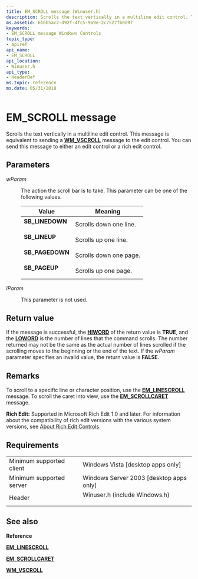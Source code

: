 ```yaml
---
title: EM_SCROLL message (Winuser.h)
description: Scrolls the text vertically in a multiline edit control. This message is equivalent to sending a WM\_VSCROLL message to the edit control. You can send this message to either an edit control or a rich edit control.
ms.assetid: 616b5ac2-d92f-4fc5-9a9e-2c7527fb0d97
keywords:
- EM_SCROLL message Windows Controls
topic_type:
- apiref
api_name:
- EM_SCROLL
api_location:
- Winuser.h
api_type:
- HeaderDef
ms.topic: reference
ms.date: 05/31/2018
---
```


# EM\_SCROLL message

Scrolls the text vertically in a multiline edit control. This message is equivalent to sending a [**WM\_VSCROLL**](wm-vscroll.md) message to the edit control. You can send this message to either an edit control or a rich edit control.

## Parameters

<dl> <dt>

*wParam* 
</dt> <dd>

The action the scroll bar is to take. This parameter can be one of the following values.



| Value                                                                                                                                                   | Meaning                           |
|---------------------------------------------------------------------------------------------------------------------------------------------------------|-----------------------------------|
| <span id="SB_LINEDOWN"></span><span id="sb_linedown"></span><dl> <dt>**SB\_LINEDOWN**</dt> </dl> | Scrolls down one line.<br/> |
| <span id="SB_LINEUP"></span><span id="sb_lineup"></span><dl> <dt>**SB\_LINEUP**</dt> </dl>       | Scrolls up one line.<br/>   |
| <span id="SB_PAGEDOWN"></span><span id="sb_pagedown"></span><dl> <dt>**SB\_PAGEDOWN**</dt> </dl> | Scrolls down one page.<br/> |
| <span id="SB_PAGEUP"></span><span id="sb_pageup"></span><dl> <dt>**SB\_PAGEUP**</dt> </dl>       | Scrolls up one page.<br/>   |



 

</dd> <dt>

*lParam* 
</dt> <dd>

This parameter is not used.

</dd> </dl>

## Return value

If the message is successful, the [**HIWORD**](https://docs.microsoft.com/previous-versions/windows/desktop/legacy/ms632657(v=vs.85)) of the return value is **TRUE**, and the [**LOWORD**](https://docs.microsoft.com/previous-versions/windows/desktop/legacy/ms632659(v=vs.85)) is the number of lines that the command scrolls. The number returned may not be the same as the actual number of lines scrolled if the scrolling moves to the beginning or the end of the text. If the *wParam* parameter specifies an invalid value, the return value is **FALSE**.

## Remarks

To scroll to a specific line or character position, use the [**EM\_LINESCROLL**](em-linescroll.md) message. To scroll the caret into view, use the [**EM\_SCROLLCARET**](em-scrollcaret.md) message.

**Rich Edit:** Supported in Microsoft Rich Edit 1.0 and later. For information about the compatibility of rich edit versions with the various system versions, see [About Rich Edit Controls](about-rich-edit-controls.md).

## Requirements



|                                     |                                                                                                          |
|-------------------------------------|----------------------------------------------------------------------------------------------------------|
| Minimum supported client<br/> | Windows Vista \[desktop apps only\]<br/>                                                           |
| Minimum supported server<br/> | Windows Server 2003 \[desktop apps only\]<br/>                                                     |
| Header<br/>                   | <dl> <dt>Winuser.h (include Windows.h)</dt> </dl> |



## See also

<dl> <dt>

**Reference**
</dt> <dt>

[**EM\_LINESCROLL**](em-linescroll.md)
</dt> <dt>

[**EM\_SCROLLCARET**](em-scrollcaret.md)
</dt> <dt>

[**WM\_VSCROLL**](wm-vscroll.md)
</dt> </dl>

 

 





